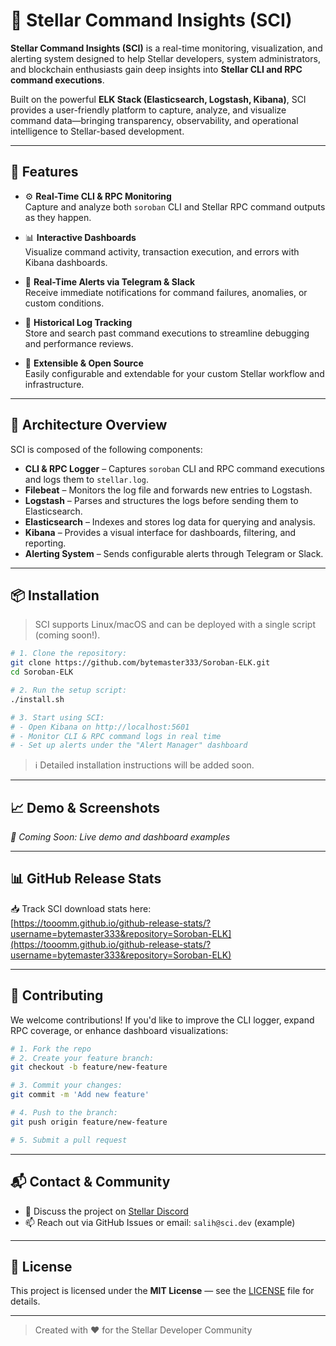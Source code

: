 # 🌠 Stellar Command Insights (SCI)

**Stellar Command Insights (SCI)** is a real-time monitoring, visualization, and alerting system designed to help Stellar developers, system administrators, and blockchain enthusiasts gain deep insights into **Stellar CLI and RPC command executions**.

Built on the powerful **ELK Stack (Elasticsearch, Logstash, Kibana)**, SCI provides a user-friendly platform to capture, analyze, and visualize command data—bringing transparency, observability, and operational intelligence to Stellar-based development.

---

## 🚀 Features

- ⚙️ **Real-Time CLI & RPC Monitoring**  
  Capture and analyze both `soroban` CLI and Stellar RPC command outputs as they happen.

- 📊 **Interactive Dashboards**  
  Visualize command activity, transaction execution, and errors with Kibana dashboards.

- 🔔 **Real-Time Alerts via Telegram & Slack**  
  Receive immediate notifications for command failures, anomalies, or custom conditions.

- 📁 **Historical Log Tracking**  
  Store and search past command executions to streamline debugging and performance reviews.

- 🧠 **Extensible & Open Source**  
  Easily configurable and extendable for your custom Stellar workflow and infrastructure.

---

## 🧱 Architecture Overview

SCI is composed of the following components:

- **CLI & RPC Logger** – Captures `soroban` CLI and RPC command executions and logs them to `stellar.log`.
- **Filebeat** – Monitors the log file and forwards new entries to Logstash.
- **Logstash** – Parses and structures the logs before sending them to Elasticsearch.
- **Elasticsearch** – Indexes and stores log data for querying and analysis.
- **Kibana** – Provides a visual interface for dashboards, filtering, and reporting.
- **Alerting System** – Sends configurable alerts through Telegram or Slack.

---

## 📦 Installation

> SCI supports Linux/macOS and can be deployed with a single script (coming soon!).

```bash
# 1. Clone the repository:
git clone https://github.com/bytemaster333/Soroban-ELK.git
cd Soroban-ELK

# 2. Run the setup script:
./install.sh

# 3. Start using SCI:
# - Open Kibana on http://localhost:5601
# - Monitor CLI & RPC command logs in real time
# - Set up alerts under the "Alert Manager" dashboard
```

> ℹ️ Detailed installation instructions will be added soon.

---

## 📈 Demo & Screenshots

_🚧 Coming Soon: Live demo and dashboard examples_

---

## 📊 GitHub Release Stats

📥 Track SCI download stats here:  
[https://tooomm.github.io/github-release-stats/?username=bytemaster333&repository=Soroban-ELK](https://tooomm.github.io/github-release-stats/?username=bytemaster333&repository=Soroban-ELK)

---

## 🤝 Contributing

We welcome contributions! If you'd like to improve the CLI logger, expand RPC coverage, or enhance dashboard visualizations:

```bash
# 1. Fork the repo
# 2. Create your feature branch:
git checkout -b feature/new-feature

# 3. Commit your changes:
git commit -m 'Add new feature'

# 4. Push to the branch:
git push origin feature/new-feature

# 5. Submit a pull request
```

---

## 📬 Contact & Community

- 💬 Discuss the project on [Stellar Discord](https://discord.gg/stellar)
- 📫 Reach out via GitHub Issues or email: `salih@sci.dev` (example)

---

## 📜 License

This project is licensed under the **MIT License** — see the [LICENSE](LICENSE) file for details.

---

> Created with ❤️ for the Stellar Developer Community
